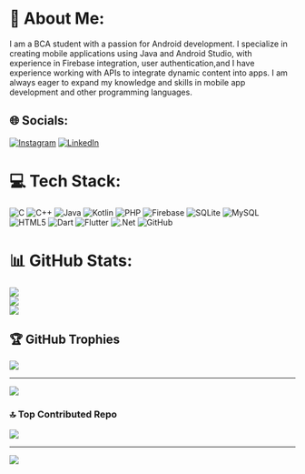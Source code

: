# 💫 About Me:
I am a BCA student with a passion for Android development. I specialize in creating mobile applications using Java and Android Studio, with experience in Firebase integration, user authentication,and I have experience working with APIs to integrate dynamic content into apps. I am always eager to expand my knowledge and skills in mobile app development and other programming languages.


## 🌐 Socials:
[![Instagram](https://img.shields.io/badge/Instagram-%23E4405F.svg?logo=Instagram&logoColor=white)](https://www.instagram.com/vatsal._parmar/profilecard/?igsh=MXRzeHZvc3FiYTdhYQ==) [![LinkedIn](https://img.shields.io/badge/LinkedIn-%230077B5.svg?logo=linkedin&logoColor=white)](https://www.linkedin.com/in/vatsal-parmar-316a5b24a?utm_source=share&utm_campaign=share_via&utm_content=profile&utm_medium=android_app) 

# 💻 Tech Stack:
![C](https://img.shields.io/badge/c-%2300599C.svg?style=for-the-badge&logo=c&logoColor=white) ![C++](https://img.shields.io/badge/c++-%2300599C.svg?style=for-the-badge&logo=c%2B%2B&logoColor=white) ![Java](https://img.shields.io/badge/java-%23ED8B00.svg?style=for-the-badge&logo=openjdk&logoColor=white) ![Kotlin](https://img.shields.io/badge/kotlin-%237F52FF.svg?style=for-the-badge&logo=kotlin&logoColor=white) ![PHP](https://img.shields.io/badge/php-%23777BB4.svg?style=for-the-badge&logo=php&logoColor=white) ![Firebase](https://img.shields.io/badge/firebase-a08021?style=for-the-badge&logo=firebase&logoColor=ffcd34) ![SQLite](https://img.shields.io/badge/sqlite-%2307405e.svg?style=for-the-badge&logo=sqlite&logoColor=white) ![MySQL](https://img.shields.io/badge/mysql-4479A1.svg?style=for-the-badge&logo=mysql&logoColor=white) ![HTML5](https://img.shields.io/badge/html5-%23E34F26.svg?style=for-the-badge&logo=html5&logoColor=white) ![Dart](https://img.shields.io/badge/dart-%230175C2.svg?style=for-the-badge&logo=dart&logoColor=white) ![Flutter](https://img.shields.io/badge/Flutter-%2302569B.svg?style=for-the-badge&logo=Flutter&logoColor=white) ![.Net](https://img.shields.io/badge/.NET-5C2D91?style=for-the-badge&logo=.net&logoColor=white)
![GitHub](https://img.shields.io/badge/github-%23121011.svg?style=for-the-badge&logo=github&logoColor=white)

# 📊 GitHub Stats:
![](https://github-readme-stats.vercel.app/api?username=Vatsalparmar13&theme=dark&hide_border=false&include_all_commits=true&count_private=true)<br/>
![](https://github-readme-streak-stats.herokuapp.com/?user=Vatsalparmar13&theme=dark&hide_border=false)<br/>
![](https://github-readme-stats.vercel.app/api/top-langs/?username=Vatsalparmar13&theme=dark&hide_border=false&include_all_commits=true&count_private=true&layout=compact)

## 🏆 GitHub Trophies
![](https://github-profile-trophy.vercel.app/?username=Vatsalparmar13&theme=radical&no-frame=false&no-bg=true&margin-w=4)

---
[![](https://visitcount.itsvg.in/api?id=Vatsalparmar13&icon=0&color=0)](https://visitcount.itsvg.in)

### 🔝 Top Contributed Repo
![](https://github-contributor-stats.vercel.app/api?username=Vatsalparmar13&limit=5&theme=radical&combine_all_yearly_contributions=true)

---
[![](https://visitcount.itsvg.in/api?id=Vatsalparmar13&icon=0&color=0)](https://visitcount.itsvg.in)
<!-- Proudly created with GPRM ( https://gprm.itsvg.in ) -->
